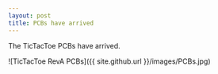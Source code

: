 ```yaml
---
layout: post
title: PCBs have arrived
---
```


The TicTacToe PCBs have arrived.
<p align="center">

![TicTacToe RevA PCBs]({{ site.github.url }}/images/PCBs.jpg)

</p>


